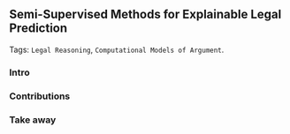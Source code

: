 ## Semi-Supervised Methods for Explainable Legal Prediction

Tags: `Legal Reasoning`, `Computational Models of Argument`.

### Intro


### Contributions


### Take away

